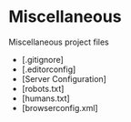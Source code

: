 # Miscellaneous

Miscellaneous project files

* [.gitignore]
* [.editorconfig]
* [Server Configuration]
* [robots.txt]
* [humans.txt]
* [browserconfig.xml]